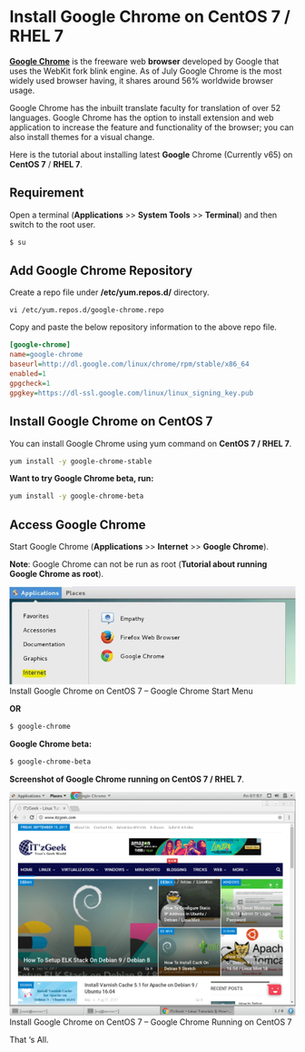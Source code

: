 # Install Google Chrome on CentOS 7 / RHEL 7

[**Google Chrome**](https://www.google.com/chrome) is the freeware web **browser** developed by Google that uses the WebKit fork blink engine. As of July Google Chrome is the most widely used browser having, it shares around 56% worldwide browser usage.

Google Chrome has the inbuilt translate faculty for translation of over 52 languages. Google Chrome has the option to install extension and web application to increase the feature and functionality of the browser; you can also install themes for a visual change.

Here is the tutorial about installing latest **Google** Chrome (Currently v65) on **CentOS 7** / **RHEL 7**.

## Requirement

Open a terminal (**Applications** >> **System Tools** >> **Terminal**) and then switch to the root user.

```bash
$ su
```

## Add Google Chrome Repository

Create a repo file under **/etc/yum.repos.d/** directory.

```
vi /etc/yum.repos.d/google-chrome.repo
```

Copy and paste the below repository information to the above repo file.

```ini
[google-chrome]
name=google-chrome
baseurl=http://dl.google.com/linux/chrome/rpm/stable/x86_64
enabled=1
gpgcheck=1
gpgkey=https://dl-ssl.google.com/linux/linux_signing_key.pub
```

## Install Google Chrome on CentOS 7

You can install Google Chrome using yum command on **CentOS 7 / RHEL 7**.

```bash
yum install -y google-chrome-stable
```

**Want to try Google Chrome beta, run:**

```bash
yum install -y google-chrome-beta
```

## Access Google Chrome

Start Google Chrome (**Applications** >> **Internet** >> **Google Chrome**).

**Note**: Google Chrome can not be run as root (**Tutorial about running Google Chrome as root**).

![Install Google Chrome on CentOS 7 - Google Chrome Start Menu](chrome.assets/CentOS-7-Google-Chrome-Start-Menu.jpg)Install Google Chrome on CentOS 7 – Google Chrome Start Menu

**OR**

```bash
$ google-chrome
```

**Google Chrome beta:**

```bash
$ google-chrome-beta
```

**Screenshot of Google Chrome running on CentOS 7 / RHEL 7**.

![Install Google Chrome on CentOS 7 - Google Chrome Running on CentOS 7](chrome.assets/Install-Google-Chrome-on-CentOS-7-Google-Chrome-Running-on-CentOS-7.png)Install Google Chrome on CentOS 7 – Google Chrome Running on CentOS 7

That ‘s All.

